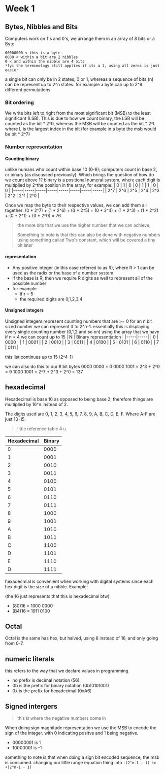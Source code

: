 # Week 1
## Bytes, Nibbles and Bits
Computers work on 1's and 0's, we arrange them in an array of 8 bits or a Byte

```
00000000 < this is a byte
0000 < within a bit are 2 nibbles
0 < and within the nibble are 4 bits
*fyi the terminology still applies if its a 1, using all zeros is just easier
```
a single bit can only be in 2 states; 0 or 1, whereas a sequence of bits (n) can be represent up to 2^n states.
for example a byte can up to 2^8 different permutations.
### Bit ordering
We write bits left to right from the most significant bit (MSB) to the least significant (LSB). This is due to how we count binary, the LSB will be counted as the bit * 2^0, whereas the MSB will be counted as the bit * 2^L where L is the largest index in the bit (for example in a byte the msb would be bit * 2^7)
### Number representation
#### Counting binary
unlike humans who count within base 10 (0-9); computers count in base 2, or binary (as discussed previously). Which brings the question of how do we count above 1?
binary is a positional numeral system, where each digit is multiplied by 2^the position in the array, for example:
|  0  |  1  |  0  |  0  |  1  |  1  |  0  |  0  |
|-----|-----|-----|-----|-----|-----|-----|-----|
| 2^7 | 2^6 | 2^5 | 2^4 | 2^3 | 2^2 | 2^1 | 2^0 |

Once we map the byte to their respective values, we can add them all together:
(0 * 2^7) + (1 * 2^6) + (0 * 2^5) + (0 * 2^4) + (1 * 2^3) + (1 * 2^2) + (0 * 2^1) + (0 * 2^0) = 76
> the more bits that we use the higher number that we can achieve,
>
> Something to note is that this can also be done with negative numbers using something called Two's constant, which will be covered a tiny bit later

#### representation
- Any positive integer (in this case referred to as R), where R > 1 can be used as the radix or the base of a number system
- if the base is R, then we require R digits as well to represent all of the possible number
- for example
  - if r = 5
  - the required digits are 0,1,2,3,4

#### Unsigned integers
Unsigned integers represent counting numbers that are >= 0
for an n bit sized number we can represent 0 to 2^n-1.
essentially this is displaying every single counting number (0,1,2 and so on) using the array that we have
if n = 4
we can count up to 15
|  N  |  Binary representiation  |
|-----|-----|
| 0 | 0000 |
| 1 | 0001 |
| 2 | 0010 |
| 3 | 0011 |
| 4 | 0100 |
| 5 | 0101 |
| 6 | 0110 |
| 7 | 0111 |

this list continues up to 15 (2^4-1)

we can also do this to our 8 bit bytes
0000 0000 = 0
0000 1001 = 2^3 + 2^0 = 9 
1000 1001 = 2^7 + 2^3 + 2^0 = 137

## hexadecimal
Hexadecimal is base 16 as opposed to being base 2, therefore things are multiplied by 16^n instead of 2.

The digits used are 0, 1, 2, 3, 4, 5, 6, 7, 8, 9, A, B, C, D, E, F. Where A-F are just 10-15.

> little reference table 4 u

|  Hexadecimal  |  Binary   |
|-----|-----|
| 0 | 0000 |
| 1 | 0001 |
| 2 | 0010 |
| 3 | 0011 |
| 4 | 0100 |
| 5 | 0101 |
| 6 | 0110 |
| 7 | 0111 |
| 8 | 1000 |
| 9 | 1001 |
| A | 1010 |
| B | 1011 |
| C | 1100 |
| D | 1101 |
| E | 1110 |
| D | 1111 |

hexadecmial is convenient when working with digital systems since each hex digit is the size of a nibble. Example:

(the 16 just represents that this is hexadecimal btw)
- (80)16 = 1000 0000
- (B4)16 = 1911 0100

## Octal
Octal is the same has hex, but halved, using 8 instead of 16, and only going from 0-7.

## numeric literals
this refers to the way that we declare values in programming.
- no prefix is decimal notation (56)
- 0b is the prefix for binary notation (0b10101001)
- 0x is the prefix for hexadecimal (0xA6)

## Signed intergers
> this is where the negative numbers come in

When doing sign magnitude representation we use the MSB to encode the sign of the integer. with 0 indicating positve and 1 being negative.
- 00000001 is 1
- 10000001 is -1

something to note is that when doing a sign bit encoded sequence, the msb is consumed. changing our little range equation thing into
```-(2^n-1 - 1) to +(2^n-1 - 1)```